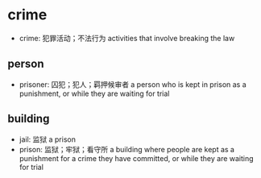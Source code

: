 # crime

- crime: 犯罪活动；不法行为 activities that involve breaking the law

## person

- prisoner: 囚犯；犯人；羁押候审者 a person who is kept in prison as a punishment, or while they are waiting for trial

## building

- jail: 监狱 a prison
- prison: 监狱；牢狱；看守所 a building where people are kept as a punishment for a crime they have committed, or while they are waiting for trial
